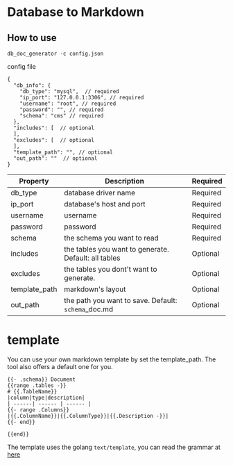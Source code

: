 # Database to Markdown

## How to use

```
db_doc_generator -c config.json
```

config file
```
{
  "db_info": {
    "db_type": "mysql",  // required
    "ip_port": "127.0.0.1:3306", // required
    "username": "root", // required
    "password": "", // required
    "schema": "cms" // required
  },
  "includes": [  // optional
  ],
  "excludes": [  // optional
  ],
  "template_path": "", // optional
  "out_path": ""  // optional
}
```

|Property|Description|Required|
| ------| ------ |------ |
|db_type|database driver name|Required|
|ip_port|database's host and port|Required|
|username|username|Required|
|password|password|Required|
|schema|the schema you want to read|Required|
|includes|the tables you want to generate. Default: all tables|Optional|
|excludes|the tables you dont't want to generate.|Optional|
|template_path|markdown's layout|Optional|
|out_path|the path you want to save. Default: `schema`_doc.md|Optional|

# template
You can use your own markdown template by set the template_path.
The tool also offers a default one for you.

```
{{- .schema}} Document
{{range .tables -}}
# {{.TableName}}
|column|type|description|
| ------| ------ | ------ |
{{- range .Columns}}
|{{.ColumnName}}|{{.ColumnType}}|{{.Description -}}|
{{- end}}

{{end}}
```

The template uses the golang `text/template`, you can read the grammar at [here](https://golang.org/pkg/text/template/)


